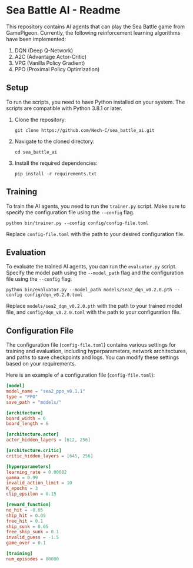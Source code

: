 # Sea Battle AI - Readme

This repository contains AI agents that can play the Sea Battle game from GamePigeon. Currently, the following reinforcement learning algorithms have been implemented:

1. DQN (Deep Q-Network)
2. A2C (Advantage Actor-Critic)
3. VPG (Vanilla Policy Gradient)
4. PPO (Proximal Policy Optimization)

## Setup

To run the scripts, you need to have Python installed on your system. The scripts are compatible with Python 3.8.1 or later.

1. Clone the repository:

   ```shell
   git clone https://github.com/Nech-C/sea_battle_ai.git
   ```

2. Navigate to the cloned directory:

   ```shell
   cd sea_battle_ai
   ```

3. Install the required dependencies:

   ```shell
   pip install -r requirements.txt
   ```

## Training

To train the AI agents, you need to run the `trainer.py` script. Make sure to specify the configuration file using the `--config` flag.

```shell
python bin/trainer.py --config config/config-file.toml
```

Replace `config-file.toml` with the path to your desired configuration file.

## Evaluation

To evaluate the trained AI agents, you can run the `evaluator.py` script. Specify the model path using the `--model_path` flag and the configuration file using the `--config` flag.

```shell
python bin/evaluator.py --model_path models/sea2_dqn_v0.2.0.pth --config config/dqn_v0.2.0.toml
```

Replace `models/sea2_dqn_v0.2.0.pth` with the path to your trained model file, and `config/dqn_v0.2.0.toml` with the path to your configuration file.

## Configuration File

The configuration file (`config-file.toml`) contains various settings for training and evaluation, including hyperparameters, network architectures, and paths to save checkpoints and logs. You can modify these settings based on your requirements.

Here is an example of a configuration file (`config-file.toml`):

```toml
[model]
model_name = "sea2_ppo_v0.1.1"
type = "PPO"
save_path = "models/"

[architecture]
board_width = 6
board_length = 6

[architecture.actor]
actor_hidden_layers = [612, 256]

[architecture.critic]
critic_hidden_layers = [645, 256]

[hyperparameters]
learning_rate = 0.00002
gamma = 0.99
invalid_action_limit = 10
K_epochs = 3
clip_epsilon = 0.15

[reward_function]
no_hit = -0.05
ship_hit = 0.05
free_hit = 0.1
ship_sunk = 0.05
free_ship_sunk = 0.1
invalid_guess = -1.5
game_over = 0.1

[training]
num_episodes = 80000
```


